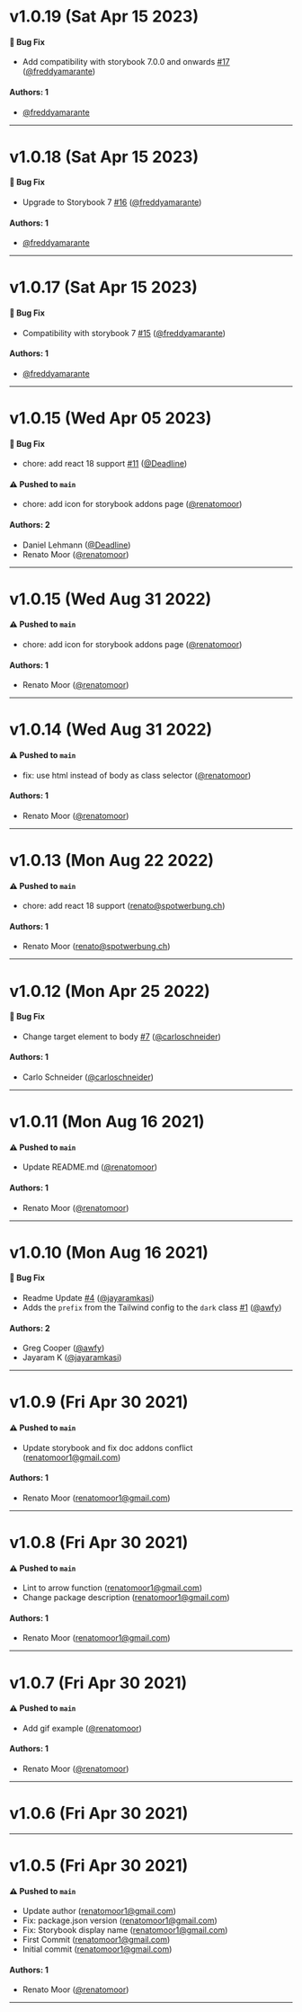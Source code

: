 # v1.0.19 (Sat Apr 15 2023)

#### 🐛 Bug Fix

- Add compatibility with storybook 7.0.0 and onwards [#17](https://github.com/renatomoor/storybook-tailwind-dark-mode/pull/17) ([@freddyamarante](https://github.com/freddyamarante))

#### Authors: 1

- [@freddyamarante](https://github.com/freddyamarante)

---

# v1.0.18 (Sat Apr 15 2023)

#### 🐛 Bug Fix

- Upgrade to Storybook 7 [#16](https://github.com/renatomoor/storybook-tailwind-dark-mode/pull/16) ([@freddyamarante](https://github.com/freddyamarante))

#### Authors: 1

- [@freddyamarante](https://github.com/freddyamarante)

---

# v1.0.17 (Sat Apr 15 2023)

#### 🐛 Bug Fix

- Compatibility with storybook 7 [#15](https://github.com/renatomoor/storybook-tailwind-dark-mode/pull/15) ([@freddyamarante](https://github.com/freddyamarante))

#### Authors: 1

- [@freddyamarante](https://github.com/freddyamarante)

---

# v1.0.15 (Wed Apr 05 2023)

#### 🐛 Bug Fix

- chore: add react 18 support [#11](https://github.com/renatomoor/storybook-tailwind-dark-mode/pull/11) ([@DeadIine](https://github.com/DeadIine))

#### ⚠️ Pushed to `main`

- chore: add icon for storybook addons page ([@renatomoor](https://github.com/renatomoor))

#### Authors: 2

- Daniel Lehmann ([@DeadIine](https://github.com/DeadIine))
- Renato Moor ([@renatomoor](https://github.com/renatomoor))

---

# v1.0.15 (Wed Aug 31 2022)

#### ⚠️ Pushed to `main`

- chore: add icon for storybook addons page ([@renatomoor](https://github.com/renatomoor))

#### Authors: 1

- Renato Moor ([@renatomoor](https://github.com/renatomoor))

---

# v1.0.14 (Wed Aug 31 2022)

#### ⚠️ Pushed to `main`

- fix: use html instead of body as class selector ([@renatomoor](https://github.com/renatomoor))

#### Authors: 1

- Renato Moor ([@renatomoor](https://github.com/renatomoor))

---

# v1.0.13 (Mon Aug 22 2022)

#### ⚠️ Pushed to `main`

- chore: add react 18 support (renato@spotwerbung.ch)

#### Authors: 1

- Renato Moor (renato@spotwerbung.ch)

---

# v1.0.12 (Mon Apr 25 2022)

#### 🐛 Bug Fix

- Change target element to body [#7](https://github.com/renatomoor/storybook-tailwind-dark-mode/pull/7) ([@carloschneider](https://github.com/carloschneider))

#### Authors: 1

- Carlo Schneider ([@carloschneider](https://github.com/carloschneider))

---

# v1.0.11 (Mon Aug 16 2021)

#### ⚠️ Pushed to `main`

- Update README.md ([@renatomoor](https://github.com/renatomoor))

#### Authors: 1

- Renato Moor ([@renatomoor](https://github.com/renatomoor))

---

# v1.0.10 (Mon Aug 16 2021)

#### 🐛 Bug Fix

- Readme Update [#4](https://github.com/renatomoor/storybook-tailwind-dark-mode/pull/4) ([@jayaramkasi](https://github.com/jayaramkasi))
- Adds the `prefix` from the Tailwind config to the `dark` class [#1](https://github.com/renatomoor/storybook-tailwind-dark-mode/pull/1) ([@awfy](https://github.com/awfy))

#### Authors: 2

- Greg Cooper ([@awfy](https://github.com/awfy))
- Jayaram K ([@jayaramkasi](https://github.com/jayaramkasi))

---

# v1.0.9 (Fri Apr 30 2021)

#### ⚠️ Pushed to `main`

- Update storybook and fix doc addons conflict (renatomoor1@gmail.com)

#### Authors: 1

- Renato Moor (renatomoor1@gmail.com)

---

# v1.0.8 (Fri Apr 30 2021)

#### ⚠️ Pushed to `main`

- Lint to arrow function (renatomoor1@gmail.com)
- Change package description (renatomoor1@gmail.com)

#### Authors: 1

- Renato Moor (renatomoor1@gmail.com)

---

# v1.0.7 (Fri Apr 30 2021)

#### ⚠️ Pushed to `main`

- Add gif example ([@renatomoor](https://github.com/renatomoor))

#### Authors: 1

- Renato Moor ([@renatomoor](https://github.com/renatomoor))

---

# v1.0.6 (Fri Apr 30 2021)



---

# v1.0.5 (Fri Apr 30 2021)

#### ⚠️ Pushed to `main`

- Update author (renatomoor1@gmail.com)
- Fix: package.json version (renatomoor1@gmail.com)
- Fix: Storybook display name (renatomoor1@gmail.com)
- First Commit (renatomoor1@gmail.com)
- Initial commit (renatomoor1@gmail.com)

#### Authors: 1

- Renato Moor ([@renatomoor](https://github.com/renatomoor))

---

